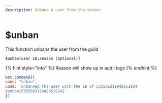 ```yaml
---
description: Unbans a user from the server
---
```


# $unban

This function unbans the user from the guild

```text
$unban[user ID;reason (optional)]
```

{% hint style="info" %}
Reason will show up in audit logs
{% endhint %}

```javascript
bot.command({
name: "unban",
code: `Unbanned the user with the ID of 535566311942651924
$unban[535566311942651924]`
})
```

